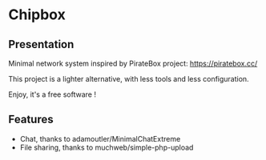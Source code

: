 # Chipbox

## Presentation

Minimal network system inspired by PirateBox project: https://piratebox.cc/

This project is a lighter alternative, with less tools and less configuration. 
 
Enjoy, it's a free software !

## Features

* Chat, thanks to adamoutler/MinimalChatExtreme
* File sharing, thanks to muchweb/simple-php-upload


